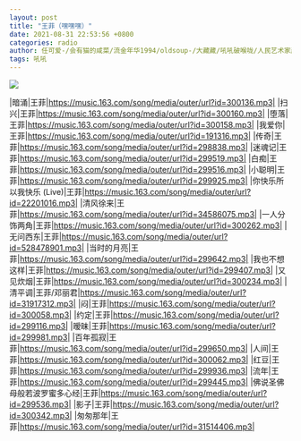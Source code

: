 ```yaml
---
layout: post
title: "王菲（嘿嘿嘿）"
date: 2021-08-31 22:53:56 +0800
categories: radio
author: 任可爱-/会有猫的咸菜/流金年华1994/oldsoup-/大藏藏/吼吼破喉咙/人民艺术家赵四s/最正经名字
tags: 吼吼
---
```

![]({{site.baseurl}}/images/cover_20210831.jpg)

|暗涌|王菲|https://music.163.com/song/media/outer/url?id=300136.mp3|
|扫兴|王菲|https://music.163.com/song/media/outer/url?id=300160.mp3|
|堕落|王菲|https://music.163.com/song/media/outer/url?id=300158.mp3|
|我爱你|王菲|https://music.163.com/song/media/outer/url?id=191316.mp3|
|传奇|王菲|https://music.163.com/song/media/outer/url?id=298838.mp3|
|迷魂记|王菲|https://music.163.com/song/media/outer/url?id=299519.mp3|
|白痴|王菲|https://music.163.com/song/media/outer/url?id=299516.mp3|
|小聪明|王菲|https://music.163.com/song/media/outer/url?id=299925.mp3|
|你快乐所以我快乐 (Live)|王菲|https://music.163.com/song/media/outer/url?id=22201016.mp3|
|清风徐来|王菲|https://music.163.com/song/media/outer/url?id=34586075.mp3|
|一人分饰两角|王菲|https://music.163.com/song/media/outer/url?id=300262.mp3|
|无问西东|王菲|https://music.163.com/song/media/outer/url?id=528478901.mp3|
|当时的月亮|王菲|https://music.163.com/song/media/outer/url?id=299642.mp3|
|我也不想这样|王菲|https://music.163.com/song/media/outer/url?id=299407.mp3|
|又见炊烟|王菲|https://music.163.com/song/media/outer/url?id=300234.mp3|
|清平调|王菲/邓丽君|https://music.163.com/song/media/outer/url?id=31917312.mp3|
|闷|王菲|https://music.163.com/song/media/outer/url?id=300058.mp3|
|约定|王菲|https://music.163.com/song/media/outer/url?id=299116.mp3|
|暧昧|王菲|https://music.163.com/song/media/outer/url?id=299981.mp3|
|百年孤寂|王菲|https://music.163.com/song/media/outer/url?id=299650.mp3|
|人间|王菲|https://music.163.com/song/media/outer/url?id=300062.mp3|
|红豆|王菲|https://music.163.com/song/media/outer/url?id=299936.mp3|
|流年|王菲|https://music.163.com/song/media/outer/url?id=299445.mp3|
|佛说圣佛母般若波罗蜜多心经|王菲|https://music.163.com/song/media/outer/url?id=299536.mp3|
|影子|王菲|https://music.163.com/song/media/outer/url?id=300342.mp3|
|匆匆那年|王菲|https://music.163.com/song/media/outer/url?id=31514406.mp3|

